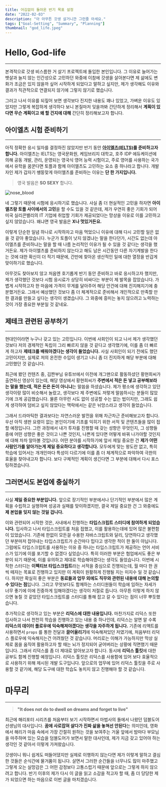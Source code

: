 ```yaml
---
title: 어김없이 돌아온 반기 목표 설정
date: "2022-02-03"
description: "아 아무튼 갓생 살거니깐 그런줄 아세요."
tags: ["Goal-Setting", "Summary", "Planning"]
thumbnail: "god_life.jpeg"
---
```


# Hello, God-life

---

본격적으로 갓생 비스름한 거 살기 프로젝트에 돌입한 본인입니다. 그 이유로 늘어가는 뱃살과 늘지 않는 인간성으로 고민하던 와중에 이참에 갓생을 살아본다면 제 삶에도 변화가 조금은 있지 않을까 싶어 시작하게 되었다고 말하고 싶지만, 제가 생각해도 이유와 결과가 직관적으로 연결되지 않기에 그렇지 않기로 했습니다.

그러고 나서 이유를 되짚어 보면 생각보다 진지한 내용도 꽤나 있었고, 가벼운 이유도 있었지만 그렇게 복잡하게 생각하다 보니 본질마저 잊을까봐 간단하게 정리해서 **계획이 있다면 무슨 계획이고 왜 할 건지에 대해** 간단히 정리해보고자 합니다.

## 아이엘츠 시험 준비하기

---

아직 정확한 응시 일자를 결정하진 않았지만 반기 동안 **[아이엘츠(IELTS)](https://ko.wikipedia.org/wiki/IELTS)를 준비하고자 합니다.** 아이엘츠는 IELTS는 영국문화원, 케임브리지 대학교, 호주 IDP 에듀케이션에 의해 공동 개발, 관리, 운영되는 영국식 영어 능력 시험이고, 주로 영어를 사용하는 국가에서 유학을 꿈꾼다면 토플과 함께 아이엘츠도 고민하는 요소 중 하나라고 합니다. 개발자인 제가 갑자기 쌩뚱맞게 아이엘츠를 준비하는 이유는 **단 한 가지입니다.**

> 영국 발음은 **SO SEXY** 합니다.

![nose_blood](/images/posts/half-goal-setting/nose_blood.jpeg)

네 그렇기 때문에 시험에 응시하기로 했습니다. 사실 좀 더 현실적인 고민을 하자면 **아이엘츠랑 토플 사이에서의 고민**을 할 수도 있을 것 같은데, 제가 우연히 좋은 기회가 되어 미국 실리콘밸리의 IT 기업에 취업할 기회가 제공되었다는 망상을 이유로 이를 고민하고 싶지 않았습니다. 왜냐면 영국 발음은 **X나 멋있거든요.**

이렇게 단순한 일념 하나로 시작하자고 마음 먹었으니 이유에 대해 다시 고민할 일은 없을 것 같아 좋았습니다. 누군가 토플이 낫지 않겠냐는 말을 한다던가, 시간도 없는데 아이엘츠를 준비하냐는 말을 할 때 나름 논리적인 이유가 될 수 있을 것 같다는 생각을 했거든요. 제가 아이엘츠를 준비하지 않는다고 해도 남은 시간동안 다른 자기계발을 한다는 것에 대한 확신이 더 적기 때문에, 간만에 찾아온 생산적인 일에 대한 열정을 반갑게 맞이하기로 했습니다.

아무것도 찾아보지 않고 처음엔 호기롭게 반기 동안 준비하고 바로 응시하고자 했지만, 제가 생각했던 것보다 시험 응시료가 상당히 비싸다는 부분이 제 발목을 잡았습니다. 가볍게 시작하고자 한 마음에 가격이 무게를 달아주어 해당 안건에 대해 진지해지기에 충분했거든요. 그래서 예상했던 것보다 좀 더 체계적으로 준비해서 개인적으로 만족할 만한 결과를 만들고 싶다는 생각이 생겼습니다. 그 와중에 흥미는 놓지 않으려고 노력하는 것이 가장 중요한 부분일 것 같네요.

## 제테크 관련된 공부하기

---

현대인이라면 누구나 갖고 있는 고민입니다. 이번에 사회인이 되고 나서 제가 생각했던 것보다 저의 경제적인 독립이 그리 빠르지 않을 것 같다고 생각했기에, 이를 좀 더 빠르게 하고자 **제테크를 배워야겠다는 생각이 들었습니다.** 사실 사회인이 되기 전에도 했던 고민이지만, 실제로 저의 온전한 수입이 생기고 나니 좀 더 진지하게 해당 부분에 대해 고민했던 것 같습니다.

최근에 봤던 컨텐츠 중, 김짠부님 유튜브에서 이전에 개그맨으로 활동하셨던 황현희씨가 출연하신 영상이 있는데, 해당 영상에서 황현희씨가 **주변에서 적은 돈 넣고 공부해보라는 말을 했는데, 적은 돈은 돈이 아니냐**는 말씀을 하셨습니다. 제가 평소에 생각하고 있던 생각이랑 많이 비슷해서 놀랐고, 생각보다 제 주변에도 저렇게 말씀하시는 분들이 많았기에 크게 공감했습니다. 물론 아무런 시도 없이 성공할 수는 없는 법이지만, 그래도 쉽게 생각하여 덤비고 싶지 않았다는 맥락에서는 같은 뉘앙스라고 생각이 들었습니다.

그래서 드라마틱한 결과보다는 자연스러운 발전을 위해 차근차근 준비해보고자 합니다. 우선 아직 생판 요령이 없는 본인이기에 기초를 익히기 위한 서적 및 콘텐츠들을 많이 접할 예정입니다. 그런 과정에서 내가 투자를 진행할 때 갖는 성향은 무엇인지, 그 성향들 중에 어떤 성향은 좋은 것이고 나쁜 것인지, 나쁜게 있다면 어떻게 바꿔 나가야할 것인지에 대해 차차 알아볼 것입니다. 어떤 분야를 시작하기에 앞서 제일 중요한 건 **제가 어떤 사람인가를 알아가는게 제일 중요하다고 생각합니다.** 모두에게 맞는 왕도란 없고, 특히 학습에 있어서는 개개인마다 특성이 다르기에 이를 좀 더 체계적으로 파악하여 극한의 효율을 찾아내고자 합니다. 보다 구체적인 계획이 생긴다면 그 부분에 대해서 다시 포스팅하겠습니다.

## 그러면서도 본업에 충실하기

---

사실 **제일 중요한 부분입니다.** 앞으로 장기적인 부분에서나 단기적인 부분에서 많은 계획을 수립하고 실행하며 성공과 실패를 맞이하겠지만, 결국 제일 중요한 건 그 와중에도 **제 본업을 잊지 않는 것일 겁니다.**

이와 관련되어 시작한 것은, 사내에서 진행하는 **타입스크립트 스터디에 참여하게 되었습니다.** 입사하고 나서 타입스크립트를 처음 접했고, 이를 활용하는데에 있어 많은 불편함이 있었습니다. 기존에 한없이 모든걸 수용한 자바스크립트와 달리, 당연하다고 생각했던 부분마저 잡아내는 타입스크립트가 순간마다 밉다고 생각한 적이 한 둘이 아닙니다. 그럼에도 타입스크립트를 사용하는 이유 중 하나는 타입스크립트가 제공하는 언어 서비스가 있기에 이를 포기할 수 없겠다 싶었습니다. 특히 이러한 부분은 협업에서도 좋은 부분이 되기 때문에, 이를 유의하고 제대로 학습해야겠다는 생각도 들었습니다. 이번에 시작한 스터디는 **이펙티브 타입스크립트**라는 서적을 중심으로 진행되는데, 월 마다 한 권씩 떼자는 목표로 진행하고 있지만 이 계획이 원활하게 진행될 지는 미지수 일 것 같습니다. 하지만 확실히 좋은 부분은 **동료들과 업무 외에도 직무와 관련된 내용에 대해 논의할 수 있다는 점**입니다. 그리고 무엇보다도 함께하는 스터디원들이 학습에 임하는 자세가 너무 좋기에 이에 진중하게 임해야겠다는 생각이 저절로 듭니다. 아무튼 이렇게 하지 않으면 놓칠 것 같았던 타입스크립트를 스터디를 통해 잡고 갈 수 있다는 점이 너무 뿌듯했습니다.

추가적으로 생각하고 있는 부분은 **리덕스에 대한 내용입니다.** 마찬가지로 리덕스 또한 입사하고 나서 천천히 학습을 진행하고 있는 내용 중 하나인데, 리덕스는 알면 알 수록 **리덕스의 데이터 플로우에 익숙해져야겠다는 생각을 자주하게 됩니다.** 기존에 리액트를 사용하면서 `props` 를 통한 전달과 **끌어올리기**에 익숙해져있던 저였기에, 처음부터 리덕스 플로우에 익숙해지는건 어려웠던 것 같습니다. 머리로는 이해가 가능하지만 막상 실제로 몸을 움직여 활용하고자 할 때는 뇌가 정지되어 굳어버리는 상황에 직면했기 때문입니다. 그래서 리덕스를 좀 더 제대로 알아보고자 합니다. 동시에 **리덕스 툴킷**에 대한 공부도 함께 진행할 예정입니다. 리덕스 툴킷은 리덕스를 사용함에 있어 보다 효율적으로 사용하기 위해 제시된 개발 도구입니다. 앞으로의 업무에 있어 리덕스 툴킷을 주로 사용할 것 같기에, 해당 도구에 대한 학습도 놓치지 않고 진행해야 할 것 같습니다.

# 마무리

---

> **"It does not do to dwell on dreams and forget to live"**

최근에 해리포터 시리즈를 처음부터 보기 시작하면서 마법사의 돌에서 나왔던 덤블도어 선생님의 대사입니다. **꿈에 사로잡혀 살다가 진짜 삶을 놓쳐선 안된다**는 의미인데, 영화에서 해리가 마음 속에서 가장 간절히 원하는 것을 보여주는 거울 앞에서 밤마다 부모님을 마주하며 있는 모습을 덤블도어가 보면서 말한 대사인데, 제가 지금 갖고 있어야 하는 생각인 것 같아서 이렇게 가져왔습니다.

갓생이니 뭐니 쉽게도 떠들어댔지만 실제로 이행하지 않는다면 제가 이렇게 말하고 결심한 것들은 순식간에 물거품이 됩니다. 살면서 그러한 순간들을 너무나도 많이 마주했고 그렇게 오는 실망감은 그 어떤 감정보다 고통스럽기 때문에 앞으로는 그렇게 하지 않으려고 합니다. 반기 이후의 제가 다시 이 글을 읽고 소감을 적고자 할 때, 좀 더 당당한 제가 되었으면 하는 마음으로 이번 글을 마치겠습니다.
